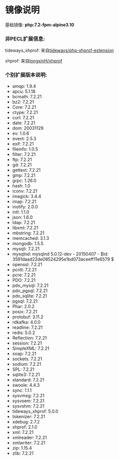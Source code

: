  # 镜像说明
基础镜像: **php:7.2-fpm-alpine3.10**

### 非PECL扩展信息:
tideways_xhprof: 来自[tideways/php-xhprof-extension](https://github.com/tideways/php-xhprof-extension)

xhprof: 来自[longxinH/xhprof](https://github.com/longxinH/xhprof)

### 个别扩展版本说明:
* amqp: 1.9.4
* apcu: 5.1.18
* bcmath: 7.2.21
* bz2: 7.2.21
* Core: 7.2.21
* ctype: 7.2.21
* curl: 7.2.21
* date: 7.2.21
* dom: 20031129
* ev: 1.0.6
* event: 2.5.3
* exif: 7.2.21
* fileinfo: 1.0.5
* filter: 7.2.21
* ftp: 7.2.21
* gd: 7.2.21
* gettext: 7.2.21
* gmp: 7.2.21
* grpc: 1.26.0
* hash: 1.0
* iconv: 7.2.21
* imagick: 3.4.4
* imap: 7.2.21
* inotify: 2.0.0
* intl: 1.1.0
* json: 1.6.0
* ldap: 7.2.21
* libxml: 7.2.21
* mbstring: 7.2.21
* memcached: 3.1.3
* mongodb: 1.5.5
* mysqli: 7.2.21
* mysqlnd: mysqlnd 5.0.12-dev - 20150407 - $Id: 3591daad22de08524295e1bd073aceeff11e6579 $
* openssl: 7.2.21
* pcntl: 7.2.21
* pcre: 7.2.21
* PDO: 7.2.21
* pdo_mysql: 7.2.21
* pdo_pgsql: 7.2.21
* pdo_sqlite: 7.2.21
* pgsql: 7.2.21
* Phar: 2.0.2
* posix: 7.2.21
* protobuf: 3.11.2
* rdkafka: 4.0.0
* readline: 7.2.21
* redis: 5.0.2
* Reflection: 7.2.21
* session: 7.2.21
* SimpleXML: 7.2.21
* soap: 7.2.21
* sockets: 7.2.21
* sodium: 7.2.21
* SPL: 7.2.21
* sqlite3: 7.2.21
* standard: 7.2.21
* swoole: 4.4.3
* sync: 1.1.1
* sysvmsg: 7.2.21
* sysvsem: 7.2.21
* sysvshm: 7.2.21
* tideways_xhprof: 5.0.0
* tokenizer: 7.2.21
* xdebug: 2.7.2
* xhprof: 2.1.0
* xml: 7.2.21
* xmlreader: 7.2.21
* xmlwriter: 7.2.21
* zip: 1.15.4
* zlib: 7.2.21